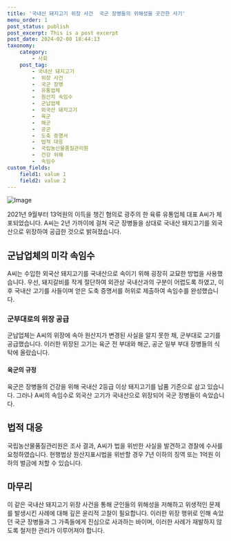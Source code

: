```yaml
---
title: '국내산 돼지고기 위장 사건  국군 장병들의 위해성을 곳간한 사기'
menu_order: 1
post_status: publish
post_excerpt: This is a post excerpt
post_date: 2024-02-08 18:44:13
taxonomy:
    category:
        - 사회
    post_tag:
        - 국내산 돼지고기
        -  위장 사건
        -  국군 장병
        -  유통업체
        -  원산지 속임수
        -  군납업체
        -  외국산 돼지고기
        -  육군
        -  해군
        -  공군
        -  도축 증명서
        -  법적 대응
        -  국립농산물품질관리원
        -  건강 위해
        -  속임수
custom_fields:
    field1: value 1
    field2: value 2
---
```


![Image](https://imgnews.pstatic.net/image/662/2024/02/07/0000037229_001_20240207145101610.png?type=w647)

2021년 9월부터 13억원의 이득을 챙긴 혐의로 광주의 한 육류 유통업체 대표 A씨가 체포되었습니다. A씨는 2년 가까이에 걸쳐 국군 장병들을 상대로 국내산 돼지고기를 외국산으로 위장하여 공급한 것으로 밝혀졌습니다.
## 군납업체의 미각 속임수
A씨는 수입한 외국산 돼지고기를 국내산으로 속이기 위해 굉장히 교묘한 방법을 사용했습니다. 우선, 돼지갈비를 작게 절단하여 외관상 국내산과의 구분이 어렵도록 하였고, 이후 국내산 고기를 사들이며 얻은 도축 증명서를 허위로 제출하여 속임수를 완성했습니다.
### 군부대로의 위장 공급
군납업체는 A씨의 위장에 속아 원산지가 변경된 사실을 알지 못한 채, 군부대로 고기를 공급했습니다. 이러한 위장된 고기는 육군 전 부대와 해군, 공군 일부 부대 장병들의 식탁에 올랐습니다.
#### 육군의 규정
육군은 장병들의 건강을 위해 국내산 2등급 이상 돼지고기를 납품 기준으로 삼고 있습니다. 그러나 A씨의 속임수로 외국산 고기가 국내산으로 위장되어 국군 장병들이 속았습니다.
## 법적 대응
국립농산물품질관리원은 조사 결과, A씨가 법을 위반한 사실을 발견하고 경찰에 수사를 요청하였습니다. 현행법상 원산지표시법을 위반할 경우 7년 이하의 징역 또는 1억원 이하의 벌금에 처할 수 있습니다.
## 마무리
이 같은 국내산 돼지고기 위장 사건을 통해 군인들의 위해성을 저해하고 위생적인 문제를 발생시킨 사례에 대해 깊은 윤리적 고찰이 필요합니다. 이러한 위장 행위로 인해 속았던 국군 장병들과 그 가족들에게 진심으로 사과하는 바이며, 이러한 사례가 재발하지 않도록 철저한 관리가 이루어져야 합니다.
